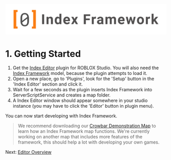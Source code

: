 ![Index Framework Banner](../images/ifw/banner.png)
# 1. Getting Started

1. Get the [Index Editor](https://www.roblox.com/library/7044593840/Index-Editor) plugin for ROBLOX Studio. You will also need the [Index Framework](https://www.roblox.com/library/7044449225/Index-Framework) model, because the plugin attempts to load it.
2. Open a new place, go to 'Plugins', look for the 'Setup' button in the 'Index Editor' section and click it.
3. Wait for a few seconds as the plugin inserts Index Framework into ServerScriptService and creates a map folder.
4. A Index Editor window should appear somewhere in your studio instance (you may have to click the 'Editor' button in plugin menu).

You can now start developing with Index Framework.

> We recommend downloading our [Crowbar Demonstration Map](https://github.com/primitivepolygon/primitivepolygon.github.io/raw/main/places/CrowbarDemonstration.rbxl) to learn how an Index Framework map functions. We're currently working on another map that includes more features of the framework, this should help a lot with developing your own games.

Next: [Editor Overview](/ifw/2_editor_overview)